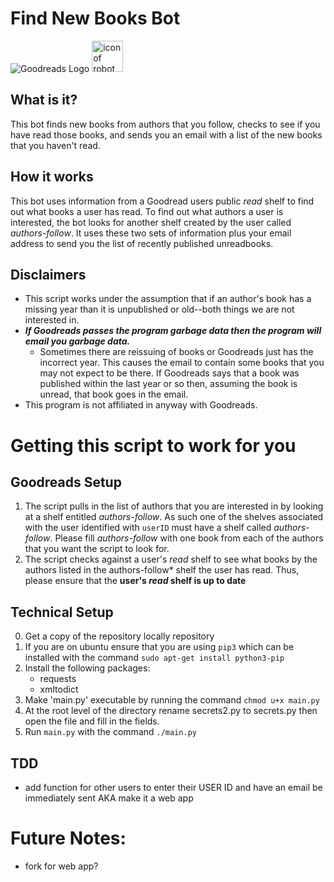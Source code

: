 # Find New Books Bot

![Goodreads Logo](http://s.gr-assets.com/assets/icons/goodreads_icon_50x50-823139ec9dc84278d3863007486ae0ac.png)  <img src="https://cdn3.iconfinder.com/data/icons/avatars-9/145/Avatar_Robot-512.png" alt="icon of robot" width="50" height="50">


## What is it?
This bot finds new books from authors that you follow, checks to see if you have read those books, and sends you an email with a list of the new books that you haven't read.

## How it works
This bot uses information from a Goodread users public *read* shelf to find out what books a user has read. To find out what authors a user is interested, the bot looks for another shelf created by the user called *authors-follow*. It uses these two sets of information plus your email address to send you the list of recently published unreadbooks. 

## Disclaimers
- This script works under the assumption that if an author's book has a missing year than it is unpublished or old--both things we are not interested in.
- ***If Goodreads passes the program garbage data then the program will email you garbage data.***
    - Sometimes there are reissuing of books or Goodreads just has the incorrect year. This causes the email to contain some books that you may not expect to be there. If Goodreads says that a book was published within the last year or so then, assuming the book is unread, that book goes in the email.   
- This program is not affiliated in anyway with Goodreads.

# Getting this script to work for you

## Goodreads Setup
1. The script pulls in the list of authors that you are interested in by looking at a shelf entitled *authors-follow*. As such one of the shelves associated with the user identified with `userID` must have a shelf called *authors-follow*. Please fill *authors-follow* with one book from each of the authors that you want the script to look for.  
2. The script checks against a user's *read* shelf to see what books by the authors listed in the authors-follow* shelf the user has read. Thus, please ensure that the **user's *read* shelf is up to date**

## Technical Setup
0. Get a copy of the repository locally repository
1. If you are on ubuntu ensure that you are using `pip3` which can be installed with the command `sudo apt-get install python3-pip`
2. Install the following packages:
    - requests
    - xmltodict
3. Make 'main.py' executable by running the command `chmod u+x main.py`
4. At the root level of the directory rename secrets2.py to secrets.py then open the file and fill in the fields.
5. Run `main.py` with the command `./main.py`

## TDD
- add function for other users to enter their USER ID and have an email be immediately sent AKA make it a web app

# Future Notes:
- fork for web app?
